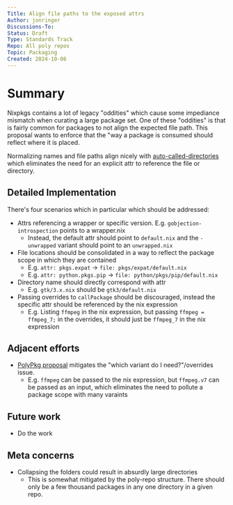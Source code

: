 ```yaml
---
Title: Align file paths to the exposed attrs
Author: jonringer
Discussions-To: 
Status: Draft
Type: Standards Track
Repo: All poly repos
Topic: Packaging
Created: 2024-10-06
---
```


# Summary

Nixpkgs contains a lot of legacy "oddities" which cause some impediance mismatch
when curating a large package set. One of these "oddities" is that is fairly
common for packages to not align the expected file path. This proposal wants
to enforce that the "way a package is consumed should reflect where it is placed.

Normalizing names and file paths align nicely with [auto-called-directories](https://github.com/jonringer/nix-lib/commit/86961f6f0139a70ee29a74237dd59a9936299ed0)
which eliminates the need for an explicit attr to reference the file or directory.

## Detailed Implementation

There's four scenarios which in particular which should be addressed:
- Attrs referencing a wrapper or specific version. E.g. `gobjection-introspection` points to a wrapper.nix
  - Instead, the default attr should point to `default.nix` and the `-unwrapped` variant should point to an `unwrapped.nix`
- File locations should be consolidated in a way to reflect the package scope in which they are contained
  - E.g. `attr: pkgs.expat` -> `file: pkgs/expat/default.nix`
  - E.g. `attr: python.pkgs.pip` -> `file: python/pkgs/pip/default.nix`
- Directory name should directly correspond with attr
  - E.g. `gtk/3.x.nix` should be `gtk3/default.nix`
- Passing overrides to `callPackage` should be discouraged, instead the specific attr should be referenced by the nix expression
  - E.g. Listing `ffmpeg` in the nix expression, but passing `ffmpeg = ffmpeg_7;` in the overrides, it should just be `ffmpeg_7` in the nix expression

## Adjacent efforts

- [PolyPkg proposal](https://github.com/jonringer/multiple-package-versions-proposal) mitigates the "which variant do I need?"/overrides issue.
  - E.g. `ffmpeg` can be passed to the nix expression, but `ffmpeg.v7` can be passed as an input, which eliminates the need to pollute a package scope with many varaints

## Future work

- Do the work

## Meta concerns

- Collapsing the folders could result in absurdly large directories
  - This is somewhat mitigated by the poly-repo structure. There should only be a few thousand packages in any one directory in a given repo.

